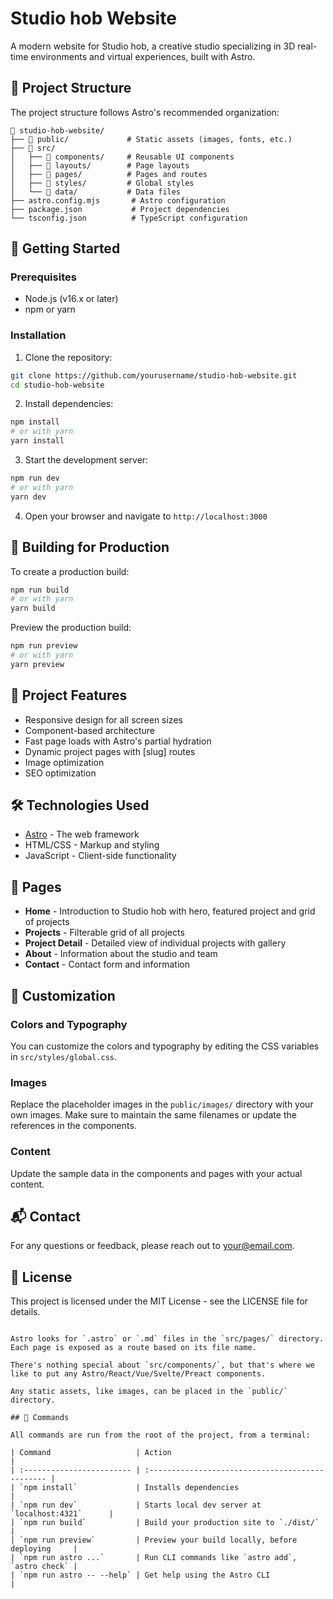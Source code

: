 # Studio hob Website

A modern website for Studio hob, a creative studio specializing in 3D real-time environments and virtual experiences, built with Astro.

## 🚀 Project Structure

The project structure follows Astro's recommended organization:

```
📁 studio-hob-website/
├── 📁 public/             # Static assets (images, fonts, etc.)
├── 📁 src/
│   ├── 📁 components/     # Reusable UI components
│   ├── 📁 layouts/        # Page layouts
│   ├── 📁 pages/          # Pages and routes
│   ├── 📁 styles/         # Global styles
│   └── 📁 data/           # Data files
├── astro.config.mjs       # Astro configuration
├── package.json           # Project dependencies
└── tsconfig.json          # TypeScript configuration
```

## 🧞 Getting Started

### Prerequisites

- Node.js (v16.x or later)
- npm or yarn

### Installation

1. Clone the repository:
```bash
git clone https://github.com/yourusername/studio-hob-website.git
cd studio-hob-website
```

2. Install dependencies:
```bash
npm install
# or with yarn
yarn install
```

3. Start the development server:
```bash
npm run dev
# or with yarn
yarn dev
```

4. Open your browser and navigate to `http://localhost:3000`

## 🔧 Building for Production

To create a production build:

```bash
npm run build
# or with yarn
yarn build
```

Preview the production build:

```bash
npm run preview
# or with yarn
yarn preview
```

## 📝 Project Features

- Responsive design for all screen sizes
- Component-based architecture
- Fast page loads with Astro's partial hydration
- Dynamic project pages with [slug] routes
- Image optimization
- SEO optimization

## 🛠️ Technologies Used

- [Astro](https://astro.build/) - The web framework
- HTML/CSS - Markup and styling
- JavaScript - Client-side functionality

## 📱 Pages

- **Home** - Introduction to Studio hob with hero, featured project and grid of projects
- **Projects** - Filterable grid of all projects
- **Project Detail** - Detailed view of individual projects with gallery
- **About** - Information about the studio and team
- **Contact** - Contact form and information

## 🎨 Customization

### Colors and Typography

You can customize the colors and typography by editing the CSS variables in `src/styles/global.css`.

### Images

Replace the placeholder images in the `public/images/` directory with your own images. Make sure to maintain the same filenames or update the references in the components.

### Content

Update the sample data in the components and pages with your actual content.

## 📬 Contact

For any questions or feedback, please reach out to [your@email.com](mailto:your@email.com).

## 📄 License

This project is licensed under the MIT License - see the LICENSE file for details.
```

Astro looks for `.astro` or `.md` files in the `src/pages/` directory. Each page is exposed as a route based on its file name.

There's nothing special about `src/components/`, but that's where we like to put any Astro/React/Vue/Svelte/Preact components.

Any static assets, like images, can be placed in the `public/` directory.

## 🧞 Commands

All commands are run from the root of the project, from a terminal:

| Command                   | Action                                           |
| :------------------------ | :----------------------------------------------- |
| `npm install`             | Installs dependencies                            |
| `npm run dev`             | Starts local dev server at `localhost:4321`      |
| `npm run build`           | Build your production site to `./dist/`          |
| `npm run preview`         | Preview your build locally, before deploying     |
| `npm run astro ...`       | Run CLI commands like `astro add`, `astro check` |
| `npm run astro -- --help` | Get help using the Astro CLI                     |

